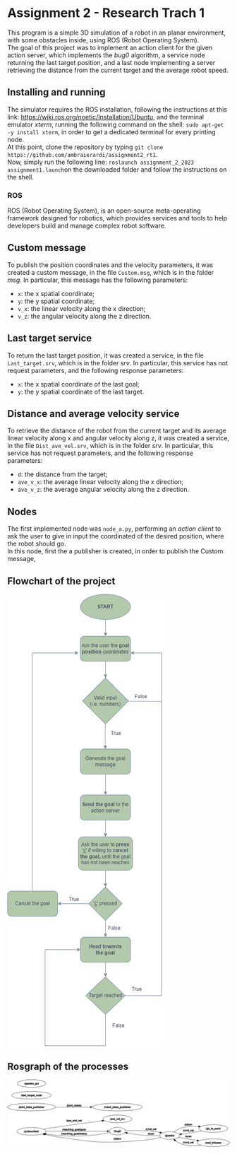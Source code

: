 Assignment 2 - Research Trach 1
================================

This program is a simple 3D simulation of a robot in an planar environment, with some obstacles inside, using ROS (Robot Operating System).   
The goal of this project was to implement an action client for the given action server, which implements the *bug0* algorithm, a service node returning the last target position, and a last node implementing a server retrieving the distance from the current target and the average robot speed.

Installing and running
----------------------

The simulator requires the ROS installation, following the instructions at this link: https://wiki.ros.org/noetic/Installation/Ubuntu, and the terminal emulator *xterm*, running the following command on the shell: `sudo apt-get -y install xterm`, in order to get a dedicated terminal for every printing node.  
At this point, clone the repository by typing `git clone https://github.com/ambraierardi/assignment2_rt1`.  
Now, simply run the following line: `roslaunch assignment_2_2023 assignment1.launch`on the downloaded folder and follow the instructions on the shell.


### ROS ###

ROS (Robot Operating System), is an open-source meta-operating framework designed for robotics, which provides services and tools to help developers build and manage complex robot software.

Custom message
----------------------
To publish the position coordinates and the velocity parameters, it was created a custom message, in the file `Custom.msg`, which is in the folder *msg*. In particular, this message has the following parameters:  
* `x`: the x spatial coordinate;
* `y`: the y spatial coordinate;
* `v_x`: the linear velocity along the x direction;
* `v_z`: the angular velocity along the z direction.

Last target service
----------------------
To return the last target position, it was created a service, in the file `Last_target.srv`, which is in the folder *srv*. In particular, this service has not request parameters, and the following response parameters:
* `x`: the x spatial coordinate of the last goal;
* `y`: the y spatial coordinate of the last target.

Distance and average velocity service
----------------------
To retrieve the distance of the robot from the current target and its average linear velocity along x and angular velocity along z, it was created a service, in the file `Dist_ave_vel.srv`, which is in the folder *srv*. In particular, this service has not request parameters, and the following response parameters:
* `d`: the distance from the target;
* `ave_v_x`: the average linear velocity along the x direction;
* `ave_v_z`: the average angular velocity along the z direction.

Nodes
----------------------
The first implemented node was `node_a.py`, performing an *action client* to ask the user to give in input the coordinated of the desired position, where the robot should go.  
In this node, first the a publisher is created, in order to publish the Custom message, 


Flowchart of the project
----------------------
![Flowchart](Flowchart.drawio.png)

Rosgraph of the processes
----------------------
![Rosgraph](rosgraph.png)

